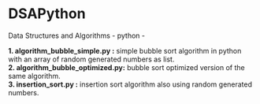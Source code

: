 # DSAPython
Data Structures and Algorithms - python -

**1. algorithm_bubble_simple.py :** simple bubble sort algorithm in python with an array of random generated numbers as list.  
**2. algorithm_bubble_optimized.py:** bubble sort optimized version of the same algorithm.  
**3. insertion_sort.py :** insertion sort algorithm also using random generated numbers.  



